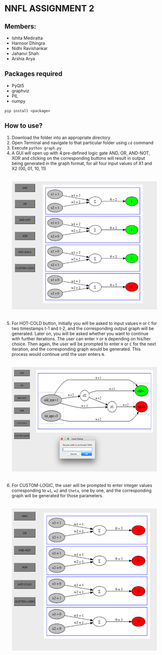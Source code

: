 # NNFL ASSIGNMENT 2 

## Members:
- Ishita Mediratta
- Harnoor Dhingra
- Nidhi Ravishankar
- Jahanvi Shah
- Arshia Arya

## Packages required
- PyQt5
- graphviz
- PIL
- numpy

`pip install <package>`

## How to use?

1. Download the folder into an appropriate directory
2. Open Terminal and navigate to that particular folder using `cd` command
3. Execute `python graph.py`
4. A GUI will open up with 4 pre-defined logic gate AND, OR, AND-NOT, XOR and clicking on the corresponding buttons will result in output being generated in the graph format, for all four input values of X1 and X2 (00, 01, 10, 11)
<br><br><br><img src="Screenshot/Or.png" alt="drawing" width="500"><br><br><br>
5. For HOT-COLD button, initially you will be asked to input values `H` or `C` for two timestamps t-1 and t-2, and the corresponding output graph will be generated. Later on, you will be asked whether you want to continue with further iterations. The user can enter `Y` or `N` depending on his/her choice. Then again, the user will be prompted to enter `H` or `C` for the next iteration, and the corresponding graph would be generated. This process would continue until the user enters `N`.
<br><br><br><img src="Screenshot/Hot_and_Cold.png" alt="drawing" width="500"><br><br><br>
6. For CUSTOM-LOGIC, the user will be prompted to enter integer values corresponding to `w1`, `w2` and `theta`, one by one, and the corresponding graph will be generated for those parameters. 
<br><br><br><img src="Screenshot/Custom.png" alt="drawing" width="500"><br><br><br>




